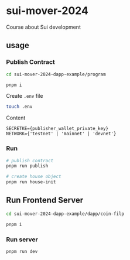 # sui-mover-2024
Course about Sui development

## usage
### Publish Contract
```bash
cd sui-mover-2024-dapp-example/program

pnpm i
```
Create `.env` file
```bash
touch .env
```
Content
```text
SECRETKE={publisher_wallet_private_key}
NETWORK={'testnet' | 'mainnet' | 'devnet'}
```
### Run
```bash
# publish contract
pnpm run publish

# create house object
pnpm run house-init
```

## Run Frontend Server
```bash
cd sui-mover-2024-dapp-example/dapp/coin-filp

pnpm i
```
### Run server
```bash
pnpm run dev
```
